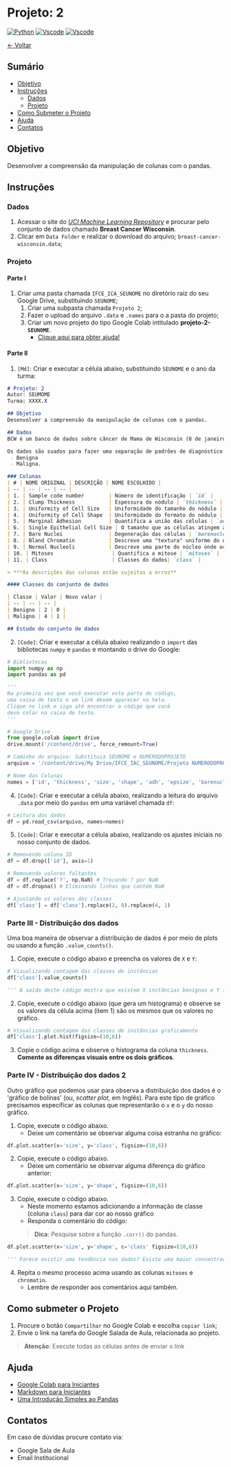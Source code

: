 # Projeto: 2

[![Python](https://img.shields.io/badge/-python-gray?logo=python)](https://www.python.org/)
[![Vscode](https://img.shields.io/badge/-pandas-gray?logo=pandas)](https://code.visualstudio.com/)
[![Vscode](https://img.shields.io/badge/-jupyter-gray?logo=jupyter)](https://code.visualstudio.com/)

[← Voltar](../README.md)

## Sumário

- [Objetivo](#objetivo)
- [Instruções](#instruções)
  - [Dados](#dados)
  - [Projeto](#projeto)
- [Como Submeter o Projeto](#como-submeter-o-projeto)
- [Ajuda](#ajuda)
- [Contatos](#contatos)

## Objetivo
Desenvolver a compreensão da manipulação de colunas com o pandas.

## Instruções

### Dados

1. Acessar o site do [*UCI Machine Learning Repository*](https://archive.ics.uci.edu/ml/datasets.php) e procurar pelo conjunto de dados chamado **Breast Cancer Wisconsin**.
2. Clicar em `Data Folder` e realizar o download do arquivo; `breast-cancer-wisconsin.data`;

### Projeto

#### Parte I

1. Criar uma pasta chamada `IFCE_ICA_SEUNOME` no diretório raiz do seu Google Drive, substituindo `SEUNOME`;
    1. Criar uma subpasta chamada `Projeto 2`;
    2. Fazer o upload do arquivo `.data` e `.names` para o a pasta do projeto;
    3. Criar um novo projeto do tipo Google Colab intitulado **projeto-2-`SEUNOME`**. 
       - [Clique aqui para obter ajuda!](#ajuda)


#### Parte II

1. `[Md]`: Criar e executar a célula abaixo, substituindo `SEUNOME` e o ano da turma:

```md
# Projeto: 2
Autor: SEUMOME
Turma: XXXX.X

## Objetivo
Desenvolver a compreensão da manipulação de colunas com o pandas.

## Dados
BCW é um banco de dados sobre câncer de Mama de Wisconsin (8 de janeiro de 1991) disponibilizado pelo hospital da Universidade de Wisconsin, em Madison, do **Dr. William H. Wolberg**. 

Os dados são suados para fazer uma separação de padrões de diagnóstico médico aplicado à citologia mamária. Para cada instância do dado apenas duas classes são possíveis:
 - Benigna
 - Maligna.

### Colunas
| # | NOME ORIGINAL | DESCRIÇÃO | NOME ESCOLHIDO |
| -- | -- | -- | -- |
| 1. | Sample code number        | Número de identificação | `id` |
| 2. | Clump Thickness           | Espessura do nódulo | `thickness` |
| 3. | Uniformity of Cell Size   | Uniformidade do tamanho do nódulo | `size` |
| 4. | Uniformity of Cell Shape  | Uniformidade do formato do nódulo | `shape` |
| 5. | Marginal Adhesion         | Quantifica a união das células | `adh` |
| 6. | Single Epithelial Cell Size | O tamanho que as células atingem antes da divisão celular | `epsize` |
| 7. | Bare Nuclei               | Degeneração das células | `barenuclei` |
| 8. | Bland Chromatin           | Descreve uma "textura" uniforme do núcleo de células benígnas | `chromatin` |
| 9. | Normal Nucleoli           | Descreve uma parte do núcleo onde ocorre a produção de ribissomos | `nucleoli` |
| 10. | Mitoses                   | Quantifica a mitose | `mitoses` |
| 11. | Class                     | Classes do dados| `class` |

> ***As descrições das colunas estão sujeitas a erros**

#### Classes do conjunto de dados

| Classe | Valor | Novo valor |
| -- | -- | -- |
| Benigno | 2 | 0 |
| Maligno | 4 | 1 |

## Estudo do conjunto de dados
```

2. `[Code]`: Criar e executar a célula abaixo realizando o `import` das bibliotecas `numpy` e `pandas` e montando o drive do Google:

```py
# Bibliotecas
import numpy as np
import pandas as pd

''' 
Na primeira vez que você executar esta parte do código, 
uma caixa de texto e um link devem aparecer na tela. 
Clique no link e siga até encontrar o código que você 
deve colar na caixa de texto. 
'''

# Google Drive
from google.colab import drive
drive.mount('/content/drive', force_remount=True)

# Caminho do arquivo: Substituia SEUNOME e NUMERODOPROJETO
arquivo = '/content/drive/My Drive/IFCE_IAC_SEUNOME/Projeto NUMERODOPROJETO/breast-cancer-wisconsin.data'

# Nome das Colunas
nomes = ['id', 'thickness', 'size', 'shape', 'adh', 'epsize', 'barenuclei', 'chromatin', 'nucleoli', 'mitoses', 'class']

```

4. `[Code]`: Criar e executar a célula abaixo, realizando a leitura do arquivo `.data` por meio do `pandas` em uma variável chamada `df`:

```py
# Leitura dos dados
df = pd.read_csv(arquivo, names=nomes)
```

5. `[Code]`: Criar e executar a célula abaixo, realizando os ajustes iniciais no nosso conjunto de dados.

```py
# Removendo coluna ID
df = df.drop(['id'], axis=1)

# Removendo valores faltantes
df = df.replace('?', np.NaN) # Trocando ? por NaN
df = df.dropna() # Eliminando linhas que contém NaN

# Ajustando os valores das classes
df['class'] = df['class'].replace(2, 0).replace(4, 1)
```
### Parte III - Distribuição dos dados

Uma boa maneira de observar a distribuição de dados é por meio de plots ou usando a função `.value_counts()`.

1. Copie, execute o código abaixo e preencha os valores de `X` e `Y`:

```py
# Visualizando contagem das classes de instâncias
df['class'].value_counts()

''' A saída deste código mostra que existem X instâncias benígnas e Y instâncias malignas. '''
```

2. Copie, execute o código abaixo (que gera um histograma) e observe se os valores da célula acima (item 1) são os mesmos que os valores no gráfico.

```py
# Visualizando contagem das classes de instâncias graficamente
df['class'].plot.hist(figsize=(10,6))
```

3. Copie o código acima e observe o histograma da coluna `thickness`. **Comente as diferenças visuais entre os dois gráficos**.

### Parte IV - Distribuição dos dados 2

Outro gráfico que podemos usar para observa a distribuição dos dados é o 'gráfico de bolinas' (ou, *scatter plot*, em Inglês). Para este tipo de gráfico precisamos especificar as colunas que representarão o `x` e o `y` do nosso gráfico.

1. Copie, execute o código abaixo. 
   - Deixe um comentário se observar alguma coisa estranha no gráfico:

```py
df.plot.scatter(x='size', y='class', figsize=(10,6))
```

2. Copie, execute o código abaixo. 
   - Deixe um comentário se observar alguma diferença do gráfico anterior:

```py
df.plot.scatter(x='size', y='shape', figsize=(10,6))
```

3. Copie, execute o código abaixo. 
   - Neste momento estamos adicionando a informação de classe (coluna `class`) para dar cor ao nosso gráfico
   - Responda o comentário do código:
   > **Dica**: Pesquise sobre a função `.corr()` do pandas.

```py
df.plot.scatter(x='size', y='shape', c='class' figsize=(10,6))

''' Parece existir uma tendência nos dados? Existe uma maior concentração de instâncias de uma classe em alguma região do gráfico? Existe uma correlação forte entre size e shape? '''
```

4. Repita o mesmo processo acima usando as colunas `mitoses` e `chromatin`. 
   - Lembre de responder aos comentários aqui também.

## Como submeter o Projeto
1. Procure o botão `Compartilhar` no Google Colab e escolha `copiar link`;
2. Envie o link na tarefa do Google Salada de Aula, relacionada ao projeto.

 > **Atenção**: Execute todas as células antes de enviar o link

## Ajuda
 - [Google Colab para Iniciantes](https://medium.com/machina-sapiens/google-colab-guia-do-iniciante-334d70aad531)
 - [Markdown para Iniciantes](https://produtive.me/guia/markdown-um-guia-para-iniciantes/)
 - [Uma Introdução Simples ao Pandas](https://medium.com/data-hackers/uma-introdu%C3%A7%C3%A3o-simples-ao-pandas-1e15eea37fa1)

## Contatos
Em caso de dúvidas procure contato via:
 - Google Sala de Aula
 - Email Institucional